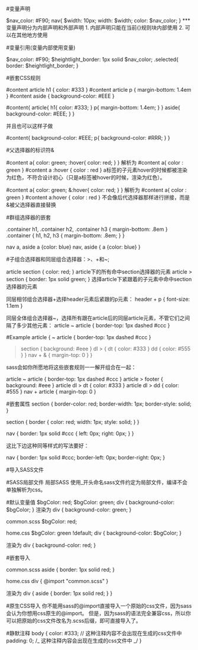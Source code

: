 \#变量声明

$nav_color: #F90;
nav{
  $width: 10px;
  width: $width;
  color: $nav_color;
}
\*\*\* 变量声明分为内部声明和外部声明
    1. 内部声明只能在当前{}规则块内部使用
    2. 可以在其他地方使用

\#变量引用(变量内部使用变量)

$nav_color: #F90;
$heightlight_border: 1px solid $nav_color;
.selected{
  border: $heightlight_border;
}

\#嵌套CSS规则

\#content article h1 { color: #333 }
\#content article p { margin-bottom: 1.4em }
\#content aside { background-color: #EEE }

\#content{
  article{
    h1{
      color: #333;
    }
    p{
      margin-bottom: 1.4em;
    }
  }
  aside{
    background-color: #EEE;
  }
}

并且也可以这样子做

\#content{
  background-color: #EEE;
  p{
    background-color: #RRR;
  }
}

\#父选择器的标识符&

\#content a{
  color: green;
  :hover{
    color: red;
  }
}
解析为
\#content a{ color : green }
\#content a :hover { color : red }
a标签的子元素hover的时候都被渲染为红色，不符合设计初心（只是a标签被hover的时候，渲染为红色）。

\#content a{
  color: green;
  &:hover{
    color: red;
  }
}
解析为
\#content a{ color : green }
\#content a:hover { color : red }
不会像后代选择器那样进行拼接，而是&被父选择器直接替换

\#群组选择器的嵌套

.container h1, .container h2, .container h3 { margin-bottom: .8em }
.container {
  h1, h2, h3 { margin-bottom: .8em; }
}

nav a, aside a {color: blue}
nav, aside {
  a {color: blue}
}

\#子组合选择器和同层组合选择器：>、+和~;

article section { color: red; }                 article下的所有命中section选择器的元素
article > section { border: 1px solid green; }  选择article下紧跟着的子元素中命中section选择器的元素

同层相邻组合选择器+选择header元素后紧跟的p元素：
header + p { font-size: 1.1em }

同层全体组合选择器~，选择所有跟在article后的同层article元素，不管它们之间隔了多少其他元素：
article ~ article { border-top: 1px dashed #ccc }

\#Example
article {
  ~ article { border-top: 1px dashed #ccc }

> section { background: #eee }
>   dl > {
>     dt { color: #333 }
>     dd { color: #555 }
>   }
>   nav + & { margin-top: 0 }
> }

sass会如你所愿地将这些嵌套规则一一解开组合在一起：

article ~ article { border-top: 1px dashed #ccc }
article > footer { background: #eee }
article dl > dt { color: #333 }
article dl > dd { color: #555 }
nav + article { margin-top: 0 }

\#嵌套属性
section {
  border-color: red;
  border-width: 1px;
  border-style: solid;
}

section {
  border {
    color: red;
    width: 1px;
    style: solid;
  }
}

nav {
  border: 1px solid #ccc {
  left: 0px;
  right: 0px;
  }
}

这比下边这种同等样式的写法要好：

nav {
  border: 1px solid #ccc;
  border-left: 0px;
  border-right: 0px;
}

\#导入SASS文件

<!-- @import "***" 导入sass文件 和css import不同，css import只有执行到import时才导入，sass中的import在生成css文件时就加载进来了。 -->

\#SASS局部文件
局部SASS 使用\_开头命名sass文件约定为局部文件，编译不会单独解析为css。

\#默认变量值
$bgColor: red;
$bgColor: green;
div {
  background-color: $bgColor;
}
渲染为
div {
  background-color: green;
}

common.scss
$bgColor: red;

home.css
$bgColor: green !default;
div {
  background-color: $bgColor;
}

渲染为
div {
  background-color: red;
}

\#嵌套导入

common.scss
aside {
  border: 1px solid red;
}

home.css
div {
  @import "common.scss"
}

渲染为
div {
  aside {
    border: 1px solid red;
  }
}

\#原生CSS导入
你不能用sass的@import直接导入一个原始的css文件，因为sass会认为你想用css原生的@import。
但是，因为sass的语法完全兼容css，所以你可以把原始的css文件改名为.scss后缀，即可直接导入了。

\#静默注释
body {
  color: #333; // 这种注释内容不会出现在生成的css文件中
  padding: 0; /_ 这种注释内容会出现在生成的css文件中 _/
}
